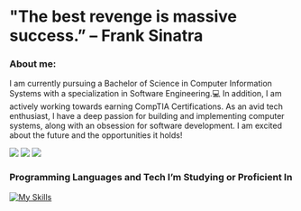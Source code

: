 # "The best revenge is massive success.” – Frank Sinatra


### About me:
I am currently pursuing a Bachelor of Science in Computer Information Systems with a specialization in Software Engineering.:computer: In addition, I am actively working towards earning CompTIA Certifications. As an avid tech enthusiast, I have a deep passion for building and implementing computer systems, along with an obsession for software development. I am excited about the future and the opportunities it holds! 

![](https://komarev.com/ghpvc/?username=ts-at4dm&color=00FFFF&style=plastic) ![](https://img.shields.io/badge/Email_Me!-03fc20?style=plastic&logo=gmail&logoColor=red) ![](https://custom-icon-badges.demolab.com/github/last-commit/DenverCoder1/custom-icon-badges?logo=history&logoColor=00FF00&style=plastic)





### Programming Languages and Tech I’m Studying or Proficient In

[![My Skills](https://skillicons.dev/icons?i=html,css,py,go,cs,js,mysql,vscode,neovim,linux,ubuntu,windows,apple,bootstrap,discord&perline=10)](https://skillicons.dev)
